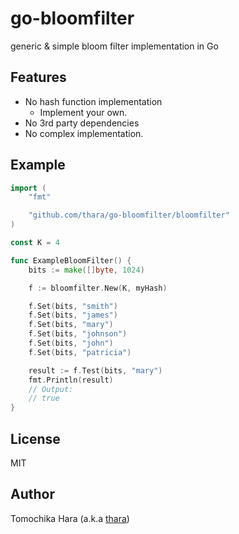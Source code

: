 # go-bloomfilter

generic &amp; simple bloom filter implementation in Go

## Features

- No hash function implementation
  - Implement your own.
- No 3rd party dependencies
- No complex implementation.

## Example

```go
import (
	"fmt"

	"github.com/thara/go-bloomfilter/bloomfilter"
)

const K = 4

func ExampleBloomFilter() {
	bits := make([]byte, 1024)

	f := bloomfilter.New(K, myHash)

	f.Set(bits, "smith")
	f.Set(bits, "james")
	f.Set(bits, "mary")
	f.Set(bits, "johnson")
	f.Set(bits, "john")
	f.Set(bits, "patricia")

	result := f.Test(bits, "mary")
	fmt.Println(result)
	// Output:
	// true
}
```

## License

MIT

## Author

Tomochika Hara (a.k.a [thara](https://thara.dev))
